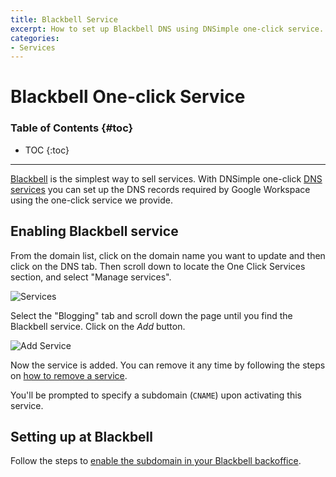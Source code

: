 ```yaml
---
title: Blackbell Service
excerpt: How to set up Blackbell DNS using DNSimple one-click service.
categories:
- Services
---
```


# Blackbell One-click Service

### Table of Contents {#toc}

* TOC
{:toc}

---

[Blackbell](https://www.Blackbell.com/) is the simplest way to sell services. With DNSimple one-click [DNS services](/categories/services/) you can set up the DNS records required by Google Workspace using the one-click service we provide.


## Enabling Blackbell service

From the domain list, click on the domain name you want to update and then click on the DNS tab. Then scroll down to locate the One Click Services section, and select "Manage services".

![Services](/files/services-dns-page-add.png)

Select the "Blogging" tab and scroll down the page until you find the Blackbell service. Click on the *Add* button.

![Add Service](/files/services-blackbell.png)

Now the service is added. You can remove it any time by following the steps on [how to remove a service](/articles/services/#removing-services).

You'll be prompted to specify a subdomain (`CNAME`) upon activating this service.


## Setting up at Blackbell

Follow the steps to [enable the subdomain in your Blackbell backoffice](https://intercom.help/blackbell/en/articles/437918-connect-your-blackbell-platform-to-an-existing-domain-name).
